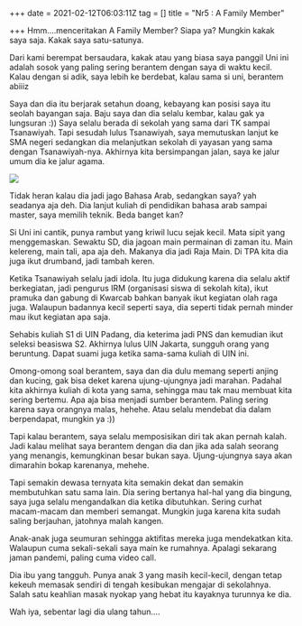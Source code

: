 +++
date = 2021-02-12T06:03:11Z
tag = []
title = "Nr5 : A Family Member"

+++
Hmm....menceritakan A Family Member? Siapa ya? Mungkin kakak saya saja. Kakak saya satu-satunya.

Dari kami berempat bersaudara, kakak atau yang biasa saya panggil Uni ini adalah sosok yang paling sering berantem dengan saya di waktu kecil. Kalau dengan si adik, saya lebih ke berdebat, kalau sama si uni, berantem abiiiz

Saya dan dia itu berjarak setahun doang, kebayang kan posisi saya itu seolah bayangan saja. Baju saya dan dia selalu kembar, kalau gak ya lungsuran :)) Saya selalu berada di sekolah yang sama dari TK sampai Tsanawiyah. Tapi sesudah lulus Tsanawiyah, saya memutuskan lanjut ke SMA negeri sedangkan dia melanjutkan sekolah di yayasan yang sama dengan Tsanawiyah-nya. Akhirnya kita bersimpangan jalan, saya ke jalur umum dia ke jalur agama.

![](/img/uploads/photo_2021-02-14-17-48-18.jpeg)

Tidak heran kalau dia jadi jago Bahasa Arab, sedangkan saya? yah seadanya aja deh. Dia lanjut kuliah di pendidikan bahasa arab sampai master, saya memilih teknik. Beda banget kan?

Si Uni ini cantik, punya rambut yang kriwil lucu sejak kecil. Mata sipit yang menggemaskan. Sewaktu SD, dia jagoan main permainan di zaman itu. Main kelereng, main tali, apa aja deh. Makanya dia jadi Raja Main. Di TPA kita dia juga ikut drumband, jadi tambah keren.

Ketika Tsanawiyah selalu jadi idola. Itu juga didukung karena dia selalu aktif berkegiatan, jadi pengurus IRM (organisasi siswa di sekolah kita), ikut pramuka dan gabung di Kwarcab bahkan banyak ikut kegiatan olah raga juga. Walaupun badannya kecil seperti saya, dia seperti tidak pernah minder mau ikut kegiatan apa saja.

Sehabis kuliah S1 di UIN Padang, dia keterima jadi PNS dan kemudian ikut seleksi beasiswa S2. Akhirnya lulus UIN Jakarta, sungguh orang yang beruntung. Dapat suami juga ketika sama-sama kuliah di UIN ini.

Omong-omong soal berantem, saya dan dia dulu memang seperti anjing dan kucing, gak bisa deket karena ujung-ujungnya jadi marahan. Padahal kita akhirnya kuliah di kota yang sama, sehingga mau tak mau membuat kita sering bertemu. Apa aja bisa menjadi sumber berantem. Paling sering karena saya orangnya malas, hehehe. Atau selalu mendebat dia dalam berpendapat, mungkin ya :))

Tapi kalau berantem, saya selalu memposisikan diri tak akan pernah kalah. Jadi kalau melihat saya berantem dengan dia dan jika ada salah seorang yang menangis, kemungkinan besar bukan saya. Ujung-ujungnya saya akan dimarahin bokap karenanya, mehehe.

Tapi semakin dewasa ternyata kita semakin dekat dan semakin membutuhkan satu sama lain. Dia sering bertanya hal-hal yang dia bingung, saya juga selalu mengandalkan dia ketika dibutuhkan. Sering curhat macam-macam dan memberi semangat. Mungkin juga karena kita sudah saling berjauhan, jatohnya malah kangen.

Anak-anak juga seumuran sehingga aktifitas mereka juga mendekatkan kita. Walaupun cuma sekali-sekali saya main ke rumahnya. Apalagi sekarang jaman pandemi, paling cuma video call.

Dia ibu yang tangguh. Punya anak 3 yang masih kecil-kecil, dengan tetap kekeuh memasak sendiri di tengah kesibukan mengajar di sekolahnya. Salah satu keahlian masak nyokap yang hebat itu kayaknya turunnya ke dia.

Wah iya, sebentar lagi dia ulang tahun....